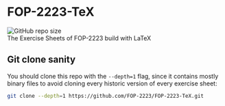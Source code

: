 # FOP-2223-TeX
![GitHub repo size](https://img.shields.io/github/repo-size/FOP-2223/FOP-2223-TeX)  
The Exercise Sheets of FOP-2223 build with LaTeX

## Git clone sanity
You should clone this repo with the `--depth=1` flag, since it contains mostly binary files to avoid cloning every historic version of every exercise sheet:
```bash
git clone --depth=1 https://github.com/FOP-2223/FOP-2223-TeX.git
